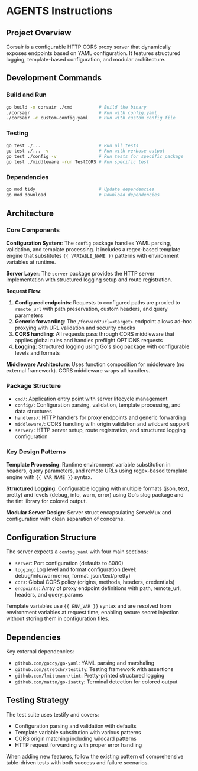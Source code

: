# AGENTS Instructions

## Project Overview

Corsair is a configurable HTTP CORS proxy server that dynamically exposes endpoints based on YAML configuration. It features structured logging, template-based configuration, and modular architecture.

## Development Commands

### Build and Run

```bash
go build -o corsair ./cmd          # Build the binary
./corsair                          # Run with config.yaml
./corsair -c custom-config.yaml    # Run with custom config file
```

### Testing

```bash
go test ./...                      # Run all tests
go test ./... -v                   # Run with verbose output
go test ./config -v                # Run tests for specific package
go test ./middleware -run TestCORS # Run specific test
```

### Dependencies

```bash
go mod tidy                        # Update dependencies
go mod download                    # Download dependencies
```

## Architecture

### Core Components

**Configuration System**: The `config` package handles YAML parsing, validation, and template processing. It includes a regex-based template engine that substitutes `{{ VARIABLE_NAME }}` patterns with environment variables at runtime.

**Server Layer**: The `server` package provides the HTTP server implementation with structured logging setup and route registration.

**Request Flow**:

1. **Configured endpoints**: Requests to configured paths are proxied to `remote_url` with path preservation, custom headers, and query parameters
2. **Generic forwarding**: The `/forward?url=<target>` endpoint allows ad-hoc proxying with URL validation and security checks
3. **CORS handling**: All requests pass through CORS middleware that applies global rules and handles preflight OPTIONS requests
4. **Logging**: Structured logging using Go's slog package with configurable levels and formats

**Middleware Architecture**: Uses function composition for middleware (no external framework). CORS middleware wraps all handlers.

### Package Structure

- `cmd/`: Application entry point with server lifecycle management
- `config/`: Configuration parsing, validation, template processing, and data structures
- `handlers/`: HTTP handlers for proxy endpoints and generic forwarding
- `middleware/`: CORS handling with origin validation and wildcard support
- `server/`: HTTP server setup, route registration, and structured logging configuration

### Key Design Patterns

**Template Processing**: Runtime environment variable substitution in headers, query parameters, and remote URLs using regex-based template engine with `{{ VAR_NAME }}` syntax.

**Structured Logging**: Configurable logging with multiple formats (json, text, pretty) and levels (debug, info, warn, error) using Go's slog package and the tint library for colored output.

**Modular Server Design**: Server struct encapsulating ServeMux and configuration with clean separation of concerns.

## Configuration Structure

The server expects a `config.yaml` with four main sections:

- `server`: Port configuration (defaults to 8080)
- `logging`: Log level and format configuration (level: debug/info/warn/error, format: json/text/pretty)
- `cors`: Global CORS policy (origins, methods, headers, credentials)
- `endpoints`: Array of proxy endpoint definitions with path, remote_url, headers, and query_params

Template variables use `{{ ENV_VAR }}` syntax and are resolved from environment variables at request time, enabling secure secret injection without storing them in configuration files.

## Dependencies

Key external dependencies:
- `github.com/goccy/go-yaml`: YAML parsing and marshaling
- `github.com/stretchr/testify`: Testing framework with assertions
- `github.com/lmittmann/tint`: Pretty-printed structured logging
- `github.com/mattn/go-isatty`: Terminal detection for colored output

## Testing Strategy

The test suite uses testify and covers:

- Configuration parsing and validation with defaults
- Template variable substitution with various patterns
- CORS origin matching including wildcard patterns
- HTTP request forwarding with proper error handling

When adding new features, follow the existing pattern of comprehensive table-driven tests with both success and failure scenarios.
